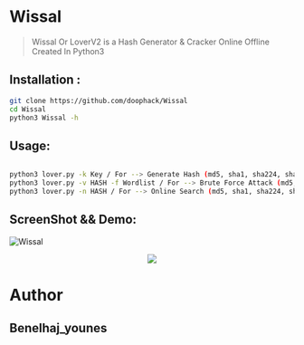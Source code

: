 # Wissal
> Wissal Or LoverV2 is a Hash Generator & Cracker Online Offline Created In Python3 

##  Installation : 
```bash
git clone https://github.com/doophack/Wissal
cd Wissal
python3 Wissal -h 
```

## Usage: 
```bash

python3 lover.py -k Key / For --> Generate Hash (md5, sha1, sha224, sha256, sha384, sha512)
python3 lover.py -v HASH -f Wordlist / For --> Brute Force Attack (md5, sha1, sha224, sha256, sha384, sha512))
python3 lover.py -n HASH / For --> Online Search (md5, sha1, sha224, sha256, sha384, sha512))
```
## ScreenShot && Demo:
<img src="https://i.ibb.co/b1Rc4F1/Wissal.png" alt="Wissal" border="0">

<p align="center">
<a href="https://asciinema.org/a/238875">
<img src="https://asciinema.org/a/238875.svg">
</a>
</p>

# Author 
## Benelhaj_younes

